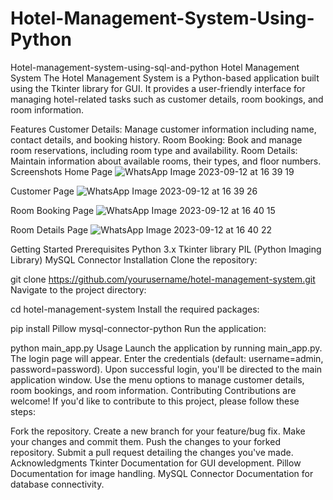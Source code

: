 # Hotel-Management-System-Using-Python
Hotel-management-system-using-sql-and-python
Hotel Management System
The Hotel Management System is a Python-based application built using the Tkinter library for GUI. It provides a user-friendly interface for managing hotel-related tasks such as customer details, room bookings, and room information.

Features
Customer Details: Manage customer information including name, contact details, and booking history.
Room Booking: Book and manage room reservations, including room type and availability.
Room Details: Maintain information about available rooms, their types, and floor numbers.
Screenshots
Home Page
![WhatsApp Image 2023-09-12 at 16 39 19](https://github.com/AnnuNITW/Hotel-Management-System-Using-Python/assets/115100166/da914542-15cb-4ce2-8eb4-2de613cfec0d)


Customer Page
![WhatsApp Image 2023-09-12 at 16 39 26](https://github.com/AnnuNITW/Hotel-Management-System-Using-Python/assets/115100166/f35a0947-1c31-4fe5-bc26-3d9ad64675c9)


Room Booking Page
![WhatsApp Image 2023-09-12 at 16 40 15](https://github.com/AnnuNITW/Hotel-Management-System-Using-Python/assets/115100166/213efb36-032c-4549-9690-a9652d6227ed)


Room Details Page
![WhatsApp Image 2023-09-12 at 16 40 22](https://github.com/AnnuNITW/Hotel-Management-System-Using-Python/assets/115100166/4ebc0c42-954e-4a05-b773-fe4e41dd6fc9)


Getting Started
Prerequisites
Python 3.x
Tkinter library
PIL (Python Imaging Library)
MySQL Connector
Installation
Clone the repository:

git clone https://github.com/yourusername/hotel-management-system.git
Navigate to the project directory:

cd hotel-management-system
Install the required packages:

pip install Pillow mysql-connector-python
Run the application:

python main_app.py
Usage
Launch the application by running main_app.py.
The login page will appear. Enter the credentials (default: username=admin, password=password).
Upon successful login, you'll be directed to the main application window.
Use the menu options to manage customer details, room bookings, and room information.
Contributing
Contributions are welcome! If you'd like to contribute to this project, please follow these steps:

Fork the repository.
Create a new branch for your feature/bug fix.
Make your changes and commit them.
Push the changes to your forked repository.
Submit a pull request detailing the changes you've made.
Acknowledgments
Tkinter Documentation for GUI development.
Pillow Documentation for image handling.
MySQL Connector Documentation for database connectivity.
